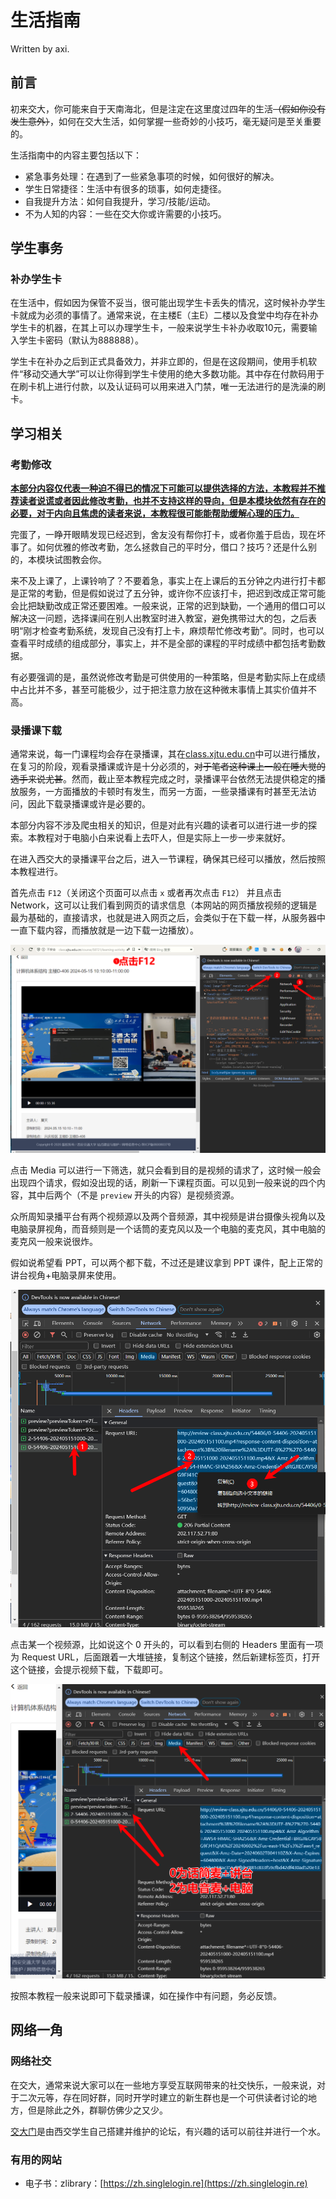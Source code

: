 # 生活指南

Written by axi.

## 前言

初来交大，你可能来自于天南海北，但是注定在这里度过四年的生活<del>（假如你没有发生意外）</del>，如何在交大生活，如何掌握一些奇妙的小技巧，毫无疑问是至关重要的。

生活指南中的内容主要包括以下：

- 紧急事务处理：在遇到了一些紧急事项的时候，如何很好的解决。
- 学生日常捷径：生活中有很多的琐事，如何走捷径。
- 自我提升方法：如何自我提升，学习/技能/运动。
- 不为人知的内容：一些在交大你或许需要的小技巧。

## 学生事务

### 补办学生卡

在生活中，假如因为保管不妥当，很可能出现学生卡丢失的情况，这时候补办学生卡就成为必须的事情了。通常来说，在主楼E（主E）二楼以及食堂中均存在补办学生卡的机器，在其上可以办理学生卡，一般来说学生卡补办收取10元，需要输入学生卡密码（默认为888888）。

学生卡在补办之后到正式具备效力，并非立即的，但是在这段期间，使用手机软件“移动交通大学”可以让你得到学生卡使用的绝大多数功能。其中存在付款码用于在刷卡机上进行付款，以及认证码可以用来进入门禁，唯一无法进行的是洗澡的刷卡。

## 学习相关

### 考勤修改

<u>**本部分内容仅代表一种迫不得已的情况下可能可以提供选择的方法，本教程并不推荐读者说谎或者因此修改考勤，也并不支持这样的导向，但是本模块依然有存在的必要，对于内向且焦虑的读者来说，本教程很可能能帮助缓解心理的压力。**</u>

完蛋了，一睁开眼睛发现已经迟到，舍友没有帮你打卡，或者你羞于启齿，现在坏事了。如何优雅的修改考勤，怎么拯救自己的平时分，借口？技巧？还是什么别的，本模块试图教会你。

来不及上课了，上课铃响了？不要着急，事实上在上课后的五分钟之内进行打卡都是正常的考勤，但是假如说过了五分钟，或许你不应该打卡，把迟到改成正常可能会比把缺勤改成正常还要困难。一般来说，正常的迟到缺勤，一个通用的借口可以解决这一问题，选择课间在别人出教室时进入教室，避免携带过大的包，之后表明“刚才检查考勤系统，发现自己没有打上卡，麻烦帮忙修改考勤”。同时，也可以查看平时成绩的组成部分，事实上，并不是全部的课程的平时成绩中都包括考勤数据。

有必要强调的是，虽然说修改考勤是可供使用的一种策略，但是考勤实际上在成绩中占比并不多，甚至可能极少，过于把注意力放在这种微末事情上其实价值并不高。

### 录播课下载

通常来说，每一门课程均会存在录播课，其在[class.xjtu.edu.cn](http://class.xjtu.edu.cn)中可以进行播放，在复习的阶段，观看录播课或许是十分必须的，<del>对于笔者这种课上一般在睡大觉的选手来说尤甚</del>。然而，截止至本教程完成之时，录播课平台依然无法提供稳定的播放服务，一方面播放的卡顿时有发生，而另一方面，一些录播课有时甚至无法访问，因此下载录播课或许是必要的。

本部分内容不涉及爬虫相关的知识，但是对此有兴趣的读者可以进行进一步的探索。本教程对于电脑小白来说看上去吓人，但是实际上一步一步来就好。

在进入西交大的录播课平台之后，进入一节课程，确保其已经可以播放，然后按照本教程进行。

首先点击 `F12`（关闭这个页面可以点击 `x` 或者再次点击 `F12`） 并且点击 Network，这可以让我们看到网页的请求信息（本网站的网页播放视频的逻辑是最为基础的，直接请求，也就是进入网页之后，会类似于在下载一样，从服务器中一直下载内容，而播放就是一边下载一边播放）。

![](./images/录播课/1.png)

点击 Media 可以进行一下筛选，就只会看到目的是视频的请求了，这时候一般会出现四个请求，假如没出现的话，刷新一下课程页面。可以见到一般来说的四个内容，其中后两个（不是 `preview` 开头的内容）是视频资源。

众所周知录播平台有两个视频源以及两个音频源，其中视频是讲台摄像头视角以及电脑录屏视角，而音频则是一个话筒的麦克风以及一个电脑的麦克风，其中电脑的麦克风一般来说很炸。

假如说希望看 PPT，可以两个都下载，不过还是建议拿到 PPT 课件，配上正常的讲台视角+电脑录屏来使用。

![](./images/录播课/2.png)

点击某一个视频源，比如说这个 0 开头的，可以看到右侧的 Headers 里面有一项为 Request URL，后面跟着一大堆链接，复制这个链接，然后新建标签页，打开这个链接，会提示视频下载，下载即可。

![](./images/录播课/3.png)

按照本教程一般来说即可下载录播课，如在操作中有问题，务必反馈。

## 网络一角

### 网络社交

在交大，通常来说大家可以在一些地方享受互联网带来的社交快乐，一般来说，对于二次元等，存在同好群，同时开学时建立的新生群也是一个可供读者讨论的地方，但是除此之外，群聊仿佛少之又少。

[交大门](xjtu.men)是由西交学生自己搭建并维护的论坛，有兴趣的话可以前往并进行一个水。

### 有用的网站

- 电子书：zlibrary：[https://zh.singlelogin.re](https://zh.singlelogin.re)

